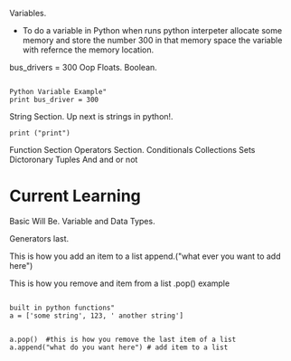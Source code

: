 
Variables.
- To do a variable in Python when runs python interpeter allocate some memory and store the number 300 in that memory space the variable with refernce the memory location.
 
 bus_drivers = 300
Oop 
 Floats.
 Boolean.
 
```Python.

Python Variable Example"
print bus_driver = 300
```

String Section.
Up next is strings in python!.

```print ("print")```

Function Section
Operators Section.
Conditionals
Collections
Sets
Dictoronary
Tuples
And and or not 

# Current Learning
Basic Will Be.
Variable and Data Types.

Generators last.

This is how you add an item to a list
append.("what ever you want to add here")

This is how you remove and item from a list
.pop()
example

```Python.

built in python functions"
a = ['some string', 123, ' another string']


a.pop()  #this is how you remove the last item of a list
a.append("what do you want here") # add item to a list

```
